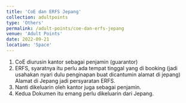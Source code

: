```yaml
---
title: 'CoE dan ERFS Jepang'
collection: adultpoints
type: 'Others'
permalink: /adult-points/coe-dan-erfs-jepang
venue: 'Adult Points'
date: 2022-09-21
location: 'Space'
---
```


1. CoE diurusin kantor sebagai penjamin (guarantor)
2. ERFS, syaratnya itu perlu ada tempat tinggal yang di booking (jadi usahakan nyari dulu penginapan buat dicantumin alamat di jepang)
Alamat di Jepang jadi persyaratan ERFS.
3. Nanti dikeluarin oleh kantor juga sebagai penjamin. 
4. Kedua Dokumen itu emang perlu dikeluarin dari Jepang.
